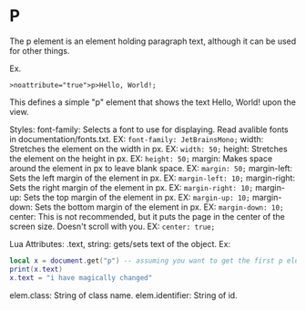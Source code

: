 # P

The p element is an element holding paragraph text, although it can be used for other things.

Ex.
```jtl
>noattribute="true">p>Hello, World!;
```

This defines a simple "p" element that shows the text Hello, World! upon the view.

Styles:
    font-family: Selects a font to use for displaying. Read avalible fonts in documentation/fonts.txt. EX: `font-family: JetBrainsMono;`
    width: Stretches the element on the width in px. EX: `width: 50;`
    height: Stretches the element on the height in px. EX: `height: 50;`
    margin: Makes space around the element in px to leave blank space. EX: `margin: 50;`
    margin-left: Sets the left margin of the element in px. EX: `margin-left: 10;`
    margin-right: Sets the right margin of the element in px. EX: `margin-right: 10;`
    margin-up: Sets the top margin of the element in px. EX: `margin-up: 10;`
    margin-down: Sets the bottom margin of the element in px. EX: `margin-down: 10;`
    center: This is not recommended, but it puts the page in the center of the screen size. Doesn't scroll with you. EX: `center: true;`

Lua Attributes:
    .text, string: gets/sets text of the object. Ex:
```lua
local x = document.get("p") -- assuming you want to get the first p element in the document
print(x.text)
x.text = "i have magically changed"
```

elem.class: String of class name.
elem.identifier: String of id.